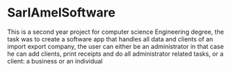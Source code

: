 # SarlAmelSoftware
This is a second year project for computer science Engineering degree, the task was to create a software app that handles all data and clients of an import export company, the user can either be an administrator in that case he can add clients, print receipts and do all administrator related tasks, or a client: a business or an individual
